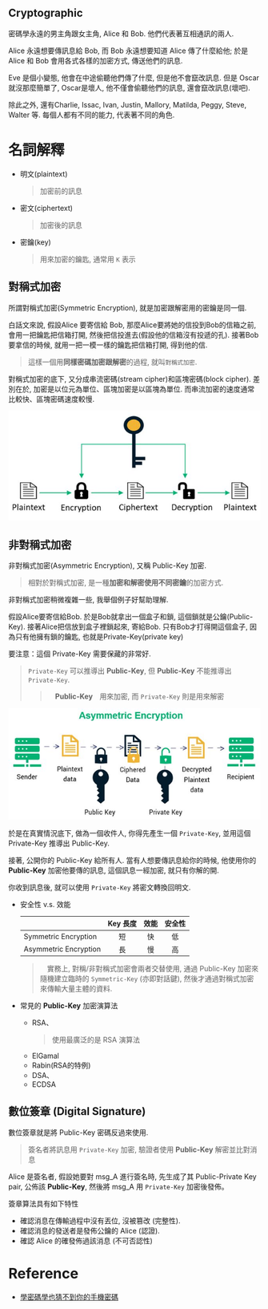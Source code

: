 Cryptographic
---

密碼學永遠的男主角跟女主角, Alice 和 Bob. 他們代表著互相通訊的兩人.

Alice 永遠想要傳訊息給 Bob, 而 Bob 永遠想要知道 Alice 傳了什麼給他; 於是Alice 和 Bob 會用各式各樣的加密方式, 傳送他們的訊息.

Eve 是個小變態, 他會在中途偷聽他們傳了什麼, 但是他不會竄改訊息. 但是 Oscar 就沒那麼簡單了, Oscar是壞人, 他不僅會偷聽他們的訊息, 還會竄改訊息(壞吧).

除此之外, 還有Charlie, Issac, Ivan, Justin, Mallory, Matilda, Peggy, Steve, Walter 等.
每個人都有不同的能力, 代表著不同的角色.

# 名詞解釋

+ 明文(plaintext)
    > 加密前的訊息
+ 密文(ciphertext)
    > 加密後的訊息
+ 密鑰(key)
    > 用來加密的鑰匙, 通常用 `K` 表示


## 對稱式加密

所謂對稱式加密(Symmetric Encryption), 就是加密跟解密用的密鑰是同一個.

白話文來說, 假設Alice 要寄信給 Bob, 那麼Alice要將她的信投到Bob的信箱之前, 會用一把鑰匙把信箱打開, 然後把信投進去(假設他的信箱沒有投遞的孔).
接著Bob要拿信的時候, 就用一把一模一樣的鑰匙把信箱打開, 得到他的信.

> 這樣一個用**同樣密碼加密跟解密**的過程, 就叫`對稱式加密`.

對稱式加密的底下, 又分成串流密碼(stream cipher)和區塊密碼(block cipher).
差別在於, 加密是以位元為單位、區塊加密是以區塊為單位.
而串流加密的速度通常比較快、區塊密碼速度較慢.

![Symmetric](Symmetric_Encryption.jpg)

## 非對稱式加密

非對稱式加密(Asymmetric Encryption), 又稱 Public-Key 加密.
> 相對於對稱式加密, 是一種**加密和解密使用不同密鑰**的加密方式.

非對稱式加密稍微複雜一些, 我舉個例子好幫助理解.

假設Alice要寄信給Bob.  於是Bob就拿出一個盒子和鎖, 這個鎖就是公鑰(Public-Key).
接著Alice把信放到盒子裡鎖起來, 寄給Bob.  只有Bob才打得開這個盒子, 因為只有他擁有鎖的鑰匙, 也就是Private-Key(private key)

要注意：這個 Private-Key 需要保藏的非常好.
> `Private-Key` 可以推導出 **Public-Key**, 但 **Public-Key** 不能推導出 `Private-Key`.
>>　**Public-Key**　用來加密, 而 `Private-Key` 則是用來解密

![Asymmetric](Asymmetric_Encryption.jpg)

於是在真實情況底下, 做為一個收件人, 你得先產生一個 `Private-Key`, 並用這個 Private-Key 推導出 Public-Key.

接著, 公開你的 Public-Key 給所有人.
當有人想要傳訊息給你的時候, 他使用你的 **Public-Key** 加密他要傳的訊息, 這個訊息一經加密, 就只有你解的開.

你收到訊息後, 就可以使用 `Private-Key` 將密文轉換回明文.

+ 安全性 v.s. 效能

    |                       | Key 長度 | 效能 | 安全性 |
    |   :-                  | :-:     | :-:  | :-:   |
    | Symmetric Encryption  |  短      | 快   |  低   |
    | Asymmetric Encryption |  長      | 慢   |  高   |


    >　實務上, 對稱/非對稱式加密會兩者交替使用, 通過 Public-Key 加密來隨機建立臨時的 `Symmetric-Key` (亦即對話鍵), 然後才通過對稱式加密來傳輸大量主體的資料.

+ 常見的 **Public-Key** 加密演算法
    - RSA、
        > 使用最廣泛的是 RSA 演算法
    - ElGamal
    - Rabin(RSA的特例)
    - DSA、
    - ECDSA

## 數位簽章 (Digital Signature)

數位簽章就是將 Public-Key 密碼反過來使用.
> 簽名者將訊息用 `Private-Key` 加密, 驗證者使用 **Public-Key** 解密並比對消息

Alice 是簽名者, 假設她要對 msg_A 進行簽名時, 先生成了其 Public-Private Key pair, 公佈該 **Public-Key**, 然後將 msg_A 用 `Private-Key` 加密後發佈。

簽章算法具有如下特性
+ 確認消息在傳輸過程中沒有丟位, 沒被篡改 (完整性).
+ 確認消息的發送者是發佈公鑰的 Alice (認證).
+ 確認 Alice 的確發佈過該消息 (不可否認性)

# Reference
+ [學密碼學也猜不到你的手機密碼](https://ithelp.ithome.com.tw/users/20140112/ironman/3930)


